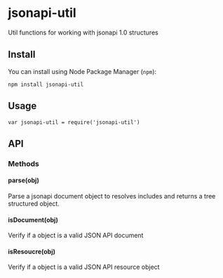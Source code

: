 # jsonapi-util
Util functions for working with jsonapi 1.0 structures

## Install
You can install using Node Package Manager (`npm`):

```
npm install jsonapi-util
```

## Usage
```
var jsonapi-util = require('jsonapi-util')
```

## API
### Methods
#### parse(obj)
Parse a jsonapi document object to resolves includes and returns a tree structured object.

#### isDocument(obj)
Verify if a object is a valid JSON API document

#### isResoucre(obj)
Verify if a object is a valid JSON API resource object

